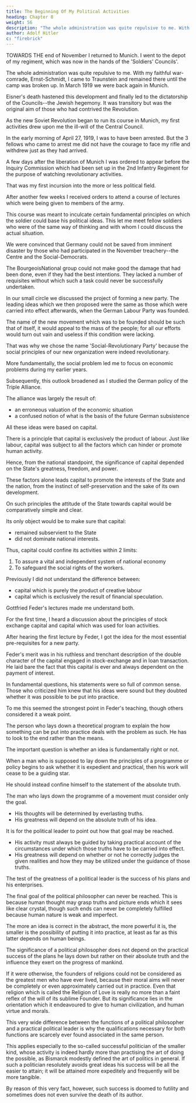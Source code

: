 ```yaml
---
title: The Beginning Of My Political Activities
heading: Chapter 8
weight: 56
description: "The whole administration was quite repulsive to me. With my faithful war-comrade, Ernst-Schmidt"
author: Adolf Hitler
c: "firebrick"
---
```




TOWARDS THE end of November I returned to Munich. I went to the depot of my regiment, which was now in the hands of the 'Soldiers' Councils'. 

The whole administration was quite repulsive to me. With my faithful war-comrade, Ernst-Schmidt, I came to Traunstein and
remained there until the camp was broken up. In March 1919 we were back again in Munich.

<!-- The situation there could not last as it was. It tended irresistibly to a further extension of
the Revolution.  -->

Eisner's death hastened this development and finally led to the dictatorship of the Councils--the Jewish hegemony. It was transitory but was the original aim of those who had contrived the Revolution.

<!-- At that juncture innumerable plans took shape in my mind. I spent whole days
pondering on the problem of what could be done, but unfortunately every project had
to give way before the hard fact that I was quite unknown and therefore did not have
even the first pre-requisite necessary for effective action. Later on I shall explain the
reasons why I could not decide to join any of the parties then in existence. -->

As the new Soviet Revolution began to run its course in Munich, my first activities drew upon me the ill-will of the Central Council. 

In the early morning of April 27, 1919, I was to have been arrested. But the 3 fellows who came to arrest me did not have the courage to face my rifle and withdrew just as they had arrived.

A few days after the liberation of Munich I was ordered to appear before the Inquiry Commission which had been set up in the 2nd Infantry Regiment for the purpose of watching revolutionary activities. 

That was my first incursion into the more or less political field.

After another few weeks I received orders to attend a course of lectures which were being given to members of the army.

This course was meant to inculcate certain fundamental principles on which the soldier could base his political ideas. This let me meet fellow soldiers who were of the same way of thinking and with whom I could discuss the actual situation. 

We were convinced that Germany could not be saved from imminent disaster by those who had participated in the November treachery--the Centre and the Social-Democrats.

The BourgeoisNational group could not make good the damage that had been done, even if they had the best intentions. They lacked a number of requisites without which such a task could never be successfully undertaken. 

<!-- The years that followed have justified the opinions which we held at that time. -->

In our small circle we discussed the project of forming a new party. The leading ideas which we then proposed were the same as those which were carried into effect afterwards, when the German Labour Party was founded. 

The name of the new movement which was to be founded should be such that of itself, it would appeal to the mass of the people; for all our efforts would turn out vain and useless if this condition
were lacking. 

That was why we chose the name 'Social-Revolutionary Party' because the social principles of our new organization were indeed revolutionary.

More fundamentally, the social problem led me to focus on economic problems during my earlier years.

Subsequently, this outlook broadened as I studied the German policy of the Triple Alliance. 

The alliance was largely the result of:
- an erroneous valuation of the economic situation
- a confused notion of what is the basis of the future German subsistence

All these ideas were based on capital. 

There is a principle that capital is exclusively the product of labour. Just like labour, capital was subject to all the factors which can hinder or promote human activity.

Hence, from the national standpoint, the significance of capital depended on the State's greatness, freedom, and power.

These factors alone leads capital to promote the interests of the State and the nation, from the instinct of self-preservation and the sake of its own development.

On such principles the attitude of the State towards capital would be comparatively simple and clear. 

Its only object would be to make sure that capital:
- remained subservient to the State 
- did not dominate national interests. 

Thus, capital could confine its activities within 2 limits:

1. To assure a vital and independent system of national economy
2. To safeguard the social rights of the workers.

Previously I did not understand the difference between:
- capital which is purely the product of creative labour
- capital which is exclusively the result of financial speculation. 

Gottfried Feder's lectures made me understand both. 

<!-- Here I needed an impulse to set my mind thinking in this direction; but that impulse had hitherto been lacking. 

The requisite impulse now came from one of the men who delivered lectures in the course I have already mentioned. This was . -->

For the first time, I heard a discussion about the principles of stock exchange capital and capital which was used for loan activities.

After hearing the first lecture by Feder, I got the idea for the most essential pre-requisites for a new party.

Feder's merit was in his ruthless and trenchant description of the double character of the capital engaged in stock-exchange and in loan transaction. He laid bare the fact that this capital is ever and always dependent on the payment of interest.

In fundamental questions, his statements were so full of common sense. Those who criticized him knew that his ideas were sound but they doubted whether it was possible to be put into practice. 

To me this seemed the strongest point in Feder's teaching, though others considered it a weak point.

The person who lays down a theoretical program to explain the how something can be put into practice deals with the problem as such. He has to look to the end rather than the means. 

The important question is whether an idea is fundamentally right or not. 

<!-- The question of whether or not it may be difficult to carry it out in practice is quite another matter.  -->

When a man who is supposed to lay down the principles of a programme or policy begins to ask whether it is expedient and practical, then his work will cease to be a guiding star.

He should instead confine himself to the statement of the absolute truth. 

  <!-- to those who are looking about for light and leading and will become merely a recipe for every-day iife.  -->

The man who lays down the programme of a movement must consider only the goal. 
- His thoughts will be determined by everlasting truths.
- His greatness will depend on the absolute truth of his idea.

It is for the political leader to point out how that goal may be reached. 
- His activity must always be guided by taking practical account of the circumstances under which those truths have to be carried into effect.
- His greatness will depend on whether or not he correctly judges the given realities and how they may be utilized under the guidance of those truths. 

The test of the greatness of a political leader is the success of his plans and his enterprises.

The final goal of the political philosopher can never be reached. This is because human thought may grasp truths and picture ends which it sees like clear crystal, though such ends can never be completely fulfilled because human nature
is weak and imperfect.

The more an idea is correct in the abstract, the more powerful it is, the smaller is the possibility of putting it into practice, at least as far as this latter depends on human beings. 

The significance of a political philosopher does not depend on the practical success of the plans he lays down but rather on their absolute truth and the influence they exert on the progress of mankind. 

If it were otherwise, the founders of religions could not be considered as the greatest men who have ever lived, because their moral aims will never be completely or even approximately carried out in practice. Even that religion which is called the Religion of Love is really no more than a faint reflex of the will of its sublime Founder. But its significance lies in the orientation which it endeavoured to give to human civilization, and human virtue and morals.

This very wide difference between the functions of a political philosopher and a practical political leader is why the qualifications necessary for both functions are scarcely ever found associated in the same person. 

This applies especially to the so-called successful politician of the smaller kind, whose activity is indeed hardly more than practising the art of doing the possible, as Bismarck modestly defined the art of politics in general. If such a politician resolutely avoids great ideas his success will be all the easier to attain; it will be attained more expeditely and frequently will be more tangible. 

By reason of this very fact, however, such success is doomed to futility and sometimes does not even survive the death of its author. 

